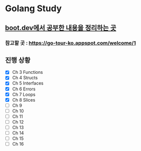 # Golang Study

## [boot.dev에서 공부한 내용을 정리하는 곳](https://boot.dev)
### 참고할 곳 : https://go-tour-ko.appspot.com/welcome/1

## 진행 상황
- [x] Ch 3 Functions
- [x] Ch 4 Structs
- [x] Ch 5 Interfaces
- [x] Ch 6 Errors
- [x] Ch 7 Loops
- [x] Ch 8 Slices
- [ ] Ch 9
- [ ] Ch 10
- [ ] Ch 11
- [ ] Ch 12
- [ ] Ch 13
- [ ] Ch 14
- [ ] Ch 15
- [ ] Ch 16